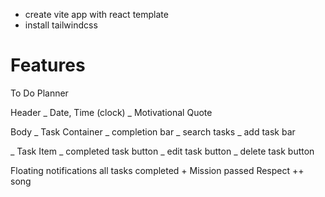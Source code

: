 - create vite app with react template
- install tailwindcss

# Features

To Do Planner

Header
_ Date, Time (clock)
_ Motivational Quote

Body
_ Task Container
_ completion bar
_ search tasks
_ add task bar

_ Task Item
_ completed task button
_ edit task button
_ delete task button

Floating notifications all tasks completed + Mission passed Respect ++ song
